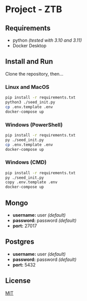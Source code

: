 # Project - ZTB

## Requirements

- python _(tested with 3.10 and 3.11)_
- Docker Desktop

## Install and Run

Clone the repository, then...

### Linux and MacOS

```bash
pip install -r requirements.txt
python3 ./seed_init.py
cp .env.template .env
docker-compose up
```

### Windows (PowerShell)

```bash
pip install -r requirements.txt
py ./seed_init.py
cp .env.template .env
docker-compose up
```

### Windows (CMD)

```bash
pip install -r requirements.txt
py ./seed_init.py
copy .env.template .env
docker-compose up
```

## Mongo

- **username:** user _(default)_
- **password:** password _(default)_
- **port:** 27017

## Postgres

- **username:** user _(default)_
- **password:** password _(default)_
- **port:** 5432

## License

[MIT](https://choosealicense.com/licenses/mit/)
